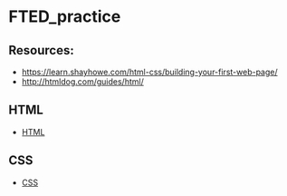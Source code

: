 # FTED_practice

## Resources:
- https://learn.shayhowe.com/html-css/building-your-first-web-page/
- http://htmldog.com/guides/html/

## HTML
- [HTML](docs/HTML.md)

## CSS
- [CSS](docs/CSS.md)
